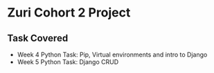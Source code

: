 # Zuri Cohort 2 Project

## Task Covered

- Week 4 Python Task: Pip, Virtual environments and intro to Django
- Week 5 Python Task: Django CRUD
